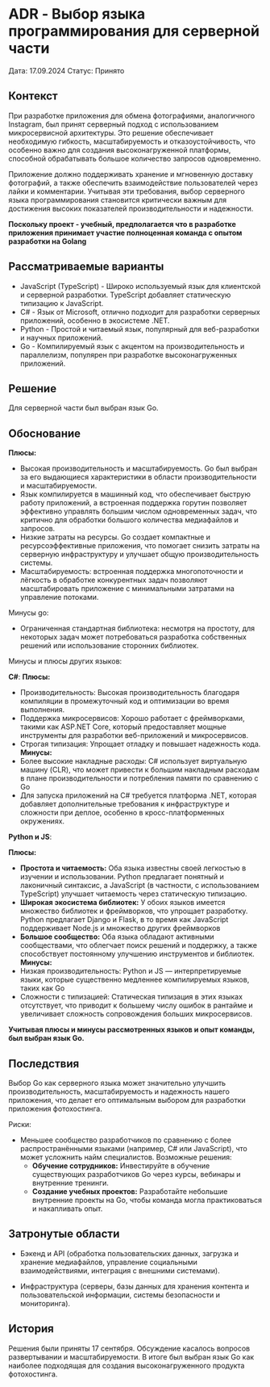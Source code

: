 # ADR - Выбор языка программирования для серверной части

Дата: 17.09.2024
Статус: Принято
## Контекст
При разработке приложения для обмена фотографиями, аналогичного Instagram, был принят серверный подход с использованием микросервисной архитектуры. Это решение обеспечивает необходимую гибкость, масштабируемость и отказоустойчивость, что особенно важно для создания высоконагруженной платформы, способной обрабатывать большое количество запросов одновременно.

Приложение должно поддерживать хранение и мгновенную доставку фотографий, а также обеспечить взаимодействие пользователей через лайки и комментарии. Учитывая эти требования, выбор серверного языка программирования становится критически важным для достижения высоких показателей производительности и надежности.

**Поскольку проект - учебный, предполагается что в разработке приложения принимает участие полноценная команда с опытом разработки на Golang**
## Рассматриваемые варианты
- JavaScript (TypeScript) - Широко используемый язык для клиентской и серверной разработки. TypeScript добавляет статическую типизацию к JavaScript.
- C# - Язык от Microsoft, отлично подходит для разработки серверных приложений, особенно в экосистеме .NET.
- Python - Простой и читаемый язык, популярный для веб-разработки и научных приложений.
- Go - Компилируемый язык с акцентом на производительность и параллелизм, популярен при разработке  высоконагруженных приложений.
## Решение
Для серверной части был выбран язык Go.
## Обоснование

**Плюсы:**
- Высокая производительность и масштабируемость. Go был выбран за его выдающиеся характеристики в области производительности и масштабируемости.
- Язык компилируется в машинный код, что обеспечивает быструю работу приложений, а встроенная поддержка горутин позволяет эффективно управлять большим числом одновременных задач, что критично для обработки большого количества медиафайлов и запросов.
- Низкие затраты на ресурсы. Go создает компактные и ресурсоэффективные приложения, что помогает снизить затраты на серверную инфраструктуру и улучшает общую производительность системы.
- Масштабируемость: встроенная поддержка многопоточности и лёгкость в обработке конкурентных задач позволяют масштабировать приложение с минимальными затратами на управление потоками.

Минусы go:
- Ограниченная стандартная библиотека: несмотря на простоту, для некоторых задач может потребоваться разработка собственных решений или использование сторонних библиотек.

Минусы и плюсы других языков:

**C#**:
**Плюсы:**
- Производительность: Высокая производительность благодаря компиляции в промежуточный код и оптимизации во время выполнения.
- Поддержка микросервисов: Хорошо работает с фреймворками, такими как ASP.NET Core, который предоставляет мощные инструменты для разработки веб-приложений и микросервисов.
- Строгая типизация: Упрощает отладку и повышает надежность кода.  
**Минусы:**
- Более высокие накладные расходы: C# использует виртуальную машину (CLR), что может привести к большим накладным расходам в плане производительности и потребления памяти по сравнению с Go
- Для запуска приложений на C# требуется платформа .NET, которая добавляет дополнительные требования к инфраструктуре и сложности при деплое, особенно в кросс-платформенных окружениях.

**Python и JS**:

**Плюсы:**
- **Простота и читаемость:** Оба языка известны своей легкостью в изучении и использовании. Python предлагает понятный и лаконичный синтаксис, а JavaScript (в частности, с использованием TypeScript) улучшает читаемость через статическую типизацию.
- **Широкая экосистема библиотек:** У обоих языков имеется множество библиотек и фреймворков, что упрощает разработку. Python предлагает Django и Flask, в то время как JavaScript поддерживает Node.js и множество других фреймворков
- **Большое сообщество:** Оба языка обладают активными сообществами, что облегчает поиск решений и поддержку, а также способствует постоянному улучшению инструментов и библиотек.
**Минусы:**
- Низкая производительность: Python и JS — интерпретируемые языки, которые существенно медленнее компилируемых языков, таких как Go
- Сложности с типизацией: Статическая типизация в этих языках отсутствует, что приводит к большему числу ошибок в рантайме и увеличивает сложность сопровождения больших микросервисов.

**Учитывая плюсы и минусы рассмотренных языков и опыт команды, был выбран язык Go.**
## Последствия

  
Выбор Go как серверного языка может значительно улучшить производительность, масштабируемость и надежность нашего приложения, что делает его оптимальным выбором для разработки приложения фотохостинга.

Риски:
- Меньшее сообщество разработчиков по сравнению с более распространёнными языками (например, C# или JavaScript), что может усложнить найм специалистов. Возможные решения: 
	- **Обучение сотрудников:** Инвестируйте в обучение существующих разработчиков Go через курсы, вебинары и внутренние тренинги.
	- **Создание учебных проектов:** Разработайте небольшие внутренние проекты на Go, чтобы команда могла практиковаться и накапливать опыт.

## Затронутые области
- Бэкенд и API (обработка пользовательских данных, загрузка и хранение медиафайлов, управление социальными взаимодействиями, интеграция с внешними системами).

- Инфраструктура (серверы, базы данных для хранения контента и пользовательской информации, системы безопасности и мониторинга).
## История
Решения были приняты 17 сентября. Обсуждение касалось вопросов развертывании и масштабируемости. В итоге был выбран язык Go как наиболее подходящая для создания высоконагруженного продукта фотохостинга.